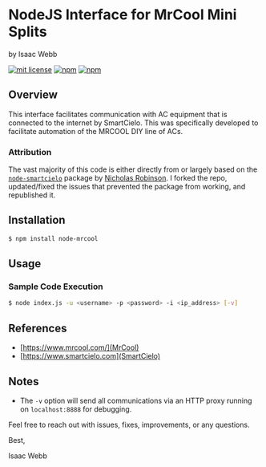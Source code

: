 # NodeJS Interface for MrCool Mini Splits

by Isaac Webb

[![mit license](https://badgen.net/badge/license/MIT/red)](https://github.com/isaac-webb/node-mrcool/blob/master/LICENSE)
[![npm](https://badgen.net/npm/v/node-mrcool)](https://www.npmjs.com/package/node-mrcool)
[![npm](https://badgen.net/npm/dt/node-mrcool)](https://www.npmjs.com/package/node-mrcool)

## Overview

This interface facilitates communication with AC equipment that is connected to
the internet by SmartCielo. This was specifically developed to facilitate
automation of the MRCOOL DIY line of ACs.

### Attribution

The vast majority of this code is either directly from or largely based on the
[`node-smartcielo`](https://github.com/nicholasrobinson/node-smartcielo) package
by [Nicholas Robinson](https://github.com/nicholasrobinson). I forked the repo,
updated/fixed the issues that prevented the package from working, and
republished it.

## Installation

```bash
$ npm install node-mrcool
``` 

## Usage

### Sample Code Execution

```bash
$ node index.js -u <username> -p <password> -i <ip_address> [-v]
```

## References
    
* [https://www.mrcool.com/](MrCool)
* [https://www.smartcielo.com](SmartCielo)

## Notes

* The `-v` option will send all communications via an HTTP proxy running on
  `localhost:8888` for debugging.

Feel free to reach out with issues, fixes, improvements, or any questions.

Best,

Isaac Webb
